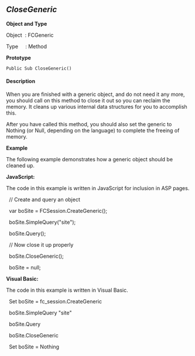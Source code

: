 _CloseGeneric_
--------------

**Object and Type**

Object  : FCGeneric

Type     : Method

**Prototype**

```
Public Sub CloseGeneric()
```

#### Description

When you are finished with a generic object, and do not need it any more, you should call on this method to close it out so you can reclaim the memory. It cleans up various internal data structures for you to accomplish this.

After you have called this method, you should also set the generic to Nothing (or Null, depending on the language) to complete the freeing of memory.

**Example**

The following example demonstrates how a generic object should be cleaned up.

**JavaScript:**

The code in this example is written in JavaScript for inclusion in ASP pages.

  // Create and query an object

  var boSite = FCSession.CreateGeneric();

  boSite.SimpleQuery("site");

  boSite.Query();

  // Now close it up properly

  boSite.CloseGeneric();

  boSite = null;

**Visual Basic:**

The code in this example is written in Visual Basic.

  Set boSite = fc_session.CreateGeneric

  boSite.SimpleQuery "site"

  boSite.Query

  boSite.CloseGeneric

  Set boSite = Nothing